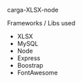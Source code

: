carga-XLSX-node

Frameworks / Libs used

* XLSX 
* MySQL
* Node 
* Express
* Boostrap
* FontAwesome

